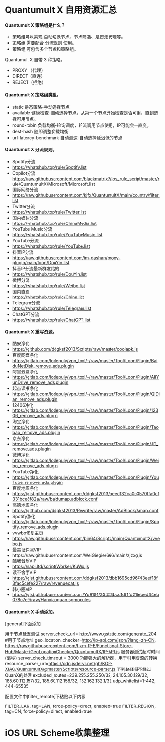 # Quantumult X  自用资源汇总
#### Quantumult X 策略组是什么？
- 策略组可以实现 自动切换节点、节点筛选、是否走代理等。
- 策略组 需要配合 分流规则 使用。
- 策略组 可包含多个节点和策略组。

Quantumult X 自带 3 种策略。
- PROXY （代理）
- DIRECT（直连）
- REJECT（拒绝）

#### Quantumult X 策略组类型。
- static 静态策略-手动选择节点
- available 健康检查-自动选择节点，从第一个节点开始检查是否可用，直到选择可用节点。
- round-robin 负载均衡-轮询调度，轮流调用节点使用，IP可能会一直变。
- dest-hash 随即调整负载均衡
- url-latency-benchmark 自动测速-自动选择延迟低的节点

#### Quantumult X 分流规则。
- Spotify分流 
- https://whatshub.top/rule/Spotify.list
- Copilot分流 https://raw.githubusercontent.com/blackmatrix7/ios_rule_script/master/rule/QuantumultX/Microsoft/Microsoft.list
- 国际网络分流
- https://raw.githubusercontent.com/kjfx/QuantumultX/main/country/filter.list
- Twitter分流
- https://whatshub.top/rule/Twitter.list
- 国内媒体分流
- https://whatshub.top/rule/ChinaMedia.list
- YouTube Music分流
- https://whatshub.top/rule/YouTubeMusic.list
- YouTube分流
- https://whatshub.top/rule/YouTube.list
- 抖音IP分流
- https://raw.githubusercontent.com/im-dashan/proxy-plugin/main/loon/DouYin.list
- 抖音IP分流最新群友给的
- https://whatshub.top/rule/DouYin.list
- 微博分流
- https://whatshub.top/rule/Weibo.list
- 国内直连
- https://whatshub.top/rule/China.list
- Telegram分流
- https://whatshub.top/rule/Telegram.list
- ChatGPT分流
- https://whatshub.top/rule/ChatGPT.list

#### Quantumult X 重写资源。
- 酷安净化
- https://github.com/ddgksf2013/Scripts/raw/master/coolapk.js
- 百度网盘净化
- https://gitlab.com/lodepuly/vpn_tool/-/raw/master/Tool/Loon/Plugin/BaiduNetDisk_remove_ads.plugin
- 阿里云盘净化
- https://gitlab.com/lodepuly/vpn_tool/-/raw/master/Tool/Loon/Plugin/AliYunDrive_remove_ads.plugin
- 起点读书净化
- https://gitlab.com/lodepuly/vpn_tool/-/raw/master/Tool/Loon/Plugin/QiDian_remove_ads.plugin
- 12406净化
- https://gitlab.com/lodepuly/vpn_tool/-/raw/master/Tool/Loon/Plugin/12306_remove_ads.plugin
- 淘宝净化
- https://gitlab.com/lodepuly/vpn_tool/-/raw/master/Tool/Loon/Plugin/Taobao_remove_ads.plugin
- 京东净化
- https://gitlab.com/lodepuly/vpn_tool/-/raw/master/Tool/Loon/Plugin/JD_remove_ads.plugin
- 微博净化
- https://gitlab.com/lodepuly/vpn_tool/-/raw/master/Tool/Loon/Plugin/Weibo_remove_ads.plugin
- YouTube净化
- https://gitlab.com/lodepuly/vpn_tool/-/raw/master/Tool/Loon/Plugin/YouTube_remove_ads.plugin
- 百度地图净化
- https://gist.githubusercontent.com/ddgksf2013/beec132ca0c3570ffa0cf331bce8f82a/raw/baidumap.adblock.conf
- 高德地图净化
- https://github.com/ddgksf2013/Rewrite/raw/master/AdBlock/Amap.conf
-  Spotify净化
- https://gitlab.com/lodepuly/vpn_tool/-/raw/master/Tool/Loon/Plugin/Spotify_remove_ads.plugin
- vvwbo修复主页
- https://raw.githubusercontent.com/bin64/Scripts/main/QuantumultX/vvebo.js
- 最美证件照VIP
- https://raw.githubusercontent.com/WeiGiegie/666/main/zjzxg.js
- 酷我音乐VIP
- https://napi.ltd/script/Worker/KuWo.js
- 读不舍手VIP
- https://gist.githubusercontent.com/ddgksf2013/dbb1695cd96743eef18f3fac5c6fe227/raw/revenuecat.js
- 韩小圈VIP
- https://gist.githubusercontent.com/Yu9191/35453bcc1df1fd21febed34eb078c7e9/raw/Hanxiaoquan.sgmodules

#### Quantumult X 手动添加。

[general]下面添加

用于节点延迟测试
server_check_url= http://www.gstatic.com/generate_204
#用于节点地址
geo_location_checker=http://ip-api.com/json/?lang=zh-CN, https://raw.githubusercontent.com/I-am-R-E/Functional-Store-Hub/Master/GeoLocationChecker/QuantumultX/IP-API.js
服务器测试超时时间 (毫秒)
server_check_timeout = 3000
功能强大的解析器，用于引用资源的转换
resource_parser_url=https://cdn.jsdelivr.net/gh/KOP-XIAO/QuantumultX@master/Scripts/resource-parser.js
下列路径将不经过QuanX的处理
excluded_routes=239.255.255.250/32, 24.105.30.129/32, 185.60.112.157/32, 185.60.112.158/32, 182.162.132.1/32
udp_whitelist=1-442, 444-65535

配置文件中[filter_remote]下粘贴以下内容

FILTER_LAN, tag=LAN, force-policy=direct, enabled=true
FILTER_REGION, tag=CN, force-policy=direct, enabled=true


# iOS  URL Scheme收集整理

